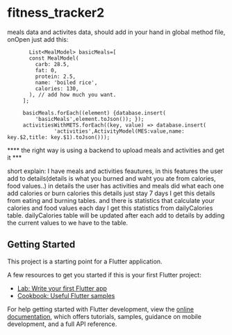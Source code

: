 # fitness_tracker2
meals data and activites data, should add in your hand in global method file, onOpen just add this:


           List<MealModel> basicMeals=[
           const MealModel(
             carb: 28.5,
             fat: 0,
             protein: 2.5,
             name: 'boiled rice',
             calories: 130,
           ), // add how much you want.
         ];
         
         basicMeals.forEach((element) {database.insert(
             'basicMeals',element.toJson()); });
         activitiesWithMETS.forEach((key, value) => database.insert(
                   'activities',ActivityModel(MES:value,name: key.$2,title: key.$1).toJson()));
                   


**** the right way is using a backend to upload meals and activities and get it ***

short explain:
I have meals and activities feautures, in this features the user add to details(details is what you burned and waht you ate from calories, food values..)
in details the user has activities and meals did what each one add calories or burn calories this details just stay 7 days I get this details from eating and burning tables.
and there is statistics that calculate your calories and food values each day I get this statistics from dailyCalories table.
dailyCalories table will be updated after each add to details by adding the current values to we have to the table.

## Getting Started

This project is a starting point for a Flutter application.

A few resources to get you started if this is your first Flutter project:

- [Lab: Write your first Flutter app](https://docs.flutter.dev/get-started/codelab)
- [Cookbook: Useful Flutter samples](https://docs.flutter.dev/cookbook)

For help getting started with Flutter development, view the
[online documentation](https://docs.flutter.dev/), which offers tutorials,
samples, guidance on mobile development, and a full API reference.
